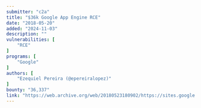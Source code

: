 ```yaml
---
submitter: "c2a"
title: "$36k Google App Engine RCE"
date: "2018-05-20"
added: "2024-11-03"
description: ""
vulnerabilities: [
    "RCE"
]
programs: [
    "Google"
]
authors: [
    "Ezequiel Pereira (@epereiralopez)"
]
bounty: "36,337"
link: "https://web.archive.org/web/20180523180902/https://sites.google.com/site/testsitehacking/-36k-google-app-engine-rce"
---
```




